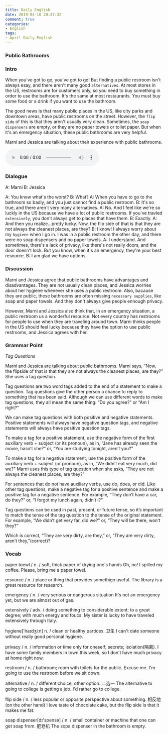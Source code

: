 ```yaml
---
title: Daily English
date: 2019-04-10 20:47:32
comment: true
categories:
- English
tags:
- April Daily English
---
```


### Public Bathrooms

### Intro
When you've got to go, you've got to go! But finding a public restroom isn't always esay, and there aren't many good `alternatives`. At most stores in the US, restrooms are for customers only, so you need to buy something in order to use the bathroom. It's the same at most restaurants. You must buy some food or a drink if you want to use the bathroom.

The good news is that many public places in the US, like city parks and downtown areas, have public restrooms on the street. However, the `flip side` of this is that they aren't usually very clean. Sometimes, the `soap dispensers` are empty, or they are no paper towels or toilet paper. But when it's an emergency situation, these public bathrooms are very helpful.

Marni and Jessica are talking about their experience with public bathrooms.

<!-- more -->

<audio controls>
  <source url="https://audio.englishbaby.com/standard_lesson/dialog_audio/0000/0000/0007/7111_1455747049_708393.mp3" />
</audio>

### Dialogue
A: Marni      B: Jessica

A: You know what's the worst?
B: What?
A: When you have to go to the bathroom so badly, and you just cannot find a public restroom.
B: It's so true, and there aren't very many alternatives.
A: No. And I feel like we're so luckly in the US because we have a lot of public restrooms. If you've travled `extensively`, you don't always get to places that have them.
B: Exactly.
A: And then you realize...pretty lucky. Now, the flip side of that is that they are not always the cleanest places, are they?
B: I know! I always worry about my `hygiene` when I go in. I was in a public restroom the other day, and there were no soap dispensers and no paper towels.
A: I understand. And sometimes, there's a lack of privacy, like there's not really doors, and the door doesn't lock. But you know, when it's an emergency, they're your best resource.
B: I am glad we have options.

### Discussion
Marni and Jessica agree that public bathrooms have advantages and disadvantages. They are not usually clean places, and Jessica worries about her hygiene whenever she uses a public restroom. Also, bacause they are public, these bathrooms are often missing `necessary supplies`, like soap and paper towels. And they don't always give people ennough privacy.

However, Marni and Jessica also think that, in an emergency situation, a public restroom us a wonderful resource. Not every country has restrooms for people to use when they are traveling around town. Marni thinks people in the US should feel lucky because they have the option to use public restrooms, and Jessica agrees with her.

### Grammar Point
*Tag Questions*

Marni and Jessica are talking about public bathrooms. Marni says, “Now, the flipside of that is that they are not always the cleanest places, are they?” She uses a tag question.

Tag questions are two word tags added to the end of a statement to make a question. Tag questions give the other person a chance to reply to something that has been said. Although we can use different words to make tag questions, they all mean the same thing: “Do you agree?” or “Am I right?”

We can make tag questions with both positive and negative statements. Positive statements will always have negative question tags, and negative statements will always have positive question tags.

To make a tag for a positive statement, use the negative form of the first auxiliary verb + subject (or its pronoun), as in, “Jane has already seen the movie, hasn’t she?” or, “You are studying tonight, aren’t you?”

To make a tag for a negative statement, use the positive form of the auxiliary verb + subject (or pronoun), as in, “We didn’t eat very much, did we?” Marni uses this type of tag question when she asks, “They are not always the cleanest places, are they?”

For sentences that do not have auxiliary verbs, use do, does, or did. Like other tag questions, make a negative tag for a positive sentence and make a positive tag for a negative sentence. For example, “They don’t have a car, do they?” or, “I forgot my lunch again, didn’t I?”

Tag questions can be used in past, present, or future tense, so it’s important to match the tense of the tag question to the tense of the original statement. For example, “We didn’t get very far, did we?” or, “They will be there, won’t they?”

Which is correct, “They are very dirty, are they,” or, “They are very dirty, aren’t they,”(correct)?

### Vocab
paper toewl / n. / soft, thick paper of drying one's hands
  Oh, no! I spilled my coffee. Please, bring me a paper towel.

resource / n. / place or thing that provides somethign useful.
  The library is a great resource for research.

emergency / n. / very serious or dangerous situation
  It's not an emergency yet, but we are almost out of gas.

extensively / adv. / doing something to considerable extent; to a great degree; with much energy and foucs.
  My sister is lucky to have traveled extensively through Italy.

hygiene['haɪdʒiːn] n. / clean or healthy partices. 卫生
  I can't date someone without really good personal hygiene.

privacy / n. / information or time only for oneself; secrets; isolation(隔离).
  I have some family members in town this week, so I don't have much privacy at home right now.

restroom / n. / bathroom; room with toilets for the public.
  Excuse me. I'm going to use the restroom before we sit down.

alternative / n. / different choice, other option. 二选一
  The alternative to going to college is getting a job. I'd rather go to college.

flip side / n. / less popular or opposite perspective about something. 相反地 (on the other hand)
  I love taste of chocolate cake, but the flip side is that it makes me fat.

soap dispenser[dɪ'spensə] / n. / small container or machine that one can get soap from. 肥皂机
  The sopa dispenser in the bathroom is empty.
